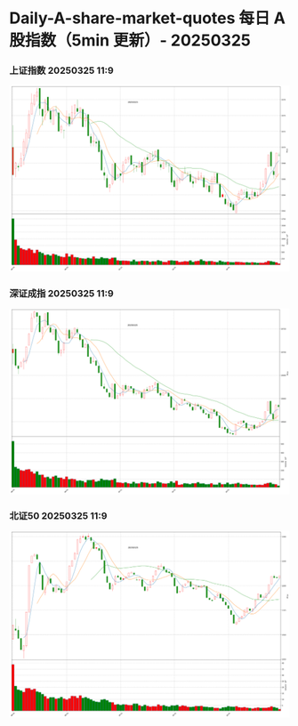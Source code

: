 
# Daily-A-share-market-quotes 每日 A 股指数（5min 更新）- 20250325

### 上证指数 20250325 11:9
![](./fig/2025/3/20250325-sh000001.png)

### 深证成指 20250325 11:9
![](./fig/2025/3/20250325-sz399001.png)

### 北证50 20250325 11:9
![](./fig/2025/3/20250325-bj899050.png)
